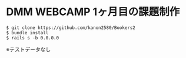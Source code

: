 # DMM WEBCAMP 1ヶ月目の課題制作

```
$ git clone https://github.com/kanon2580/Bookers2
$ bundle install
$ rails s -b 0.0.0.0
```

※テストデータなし
